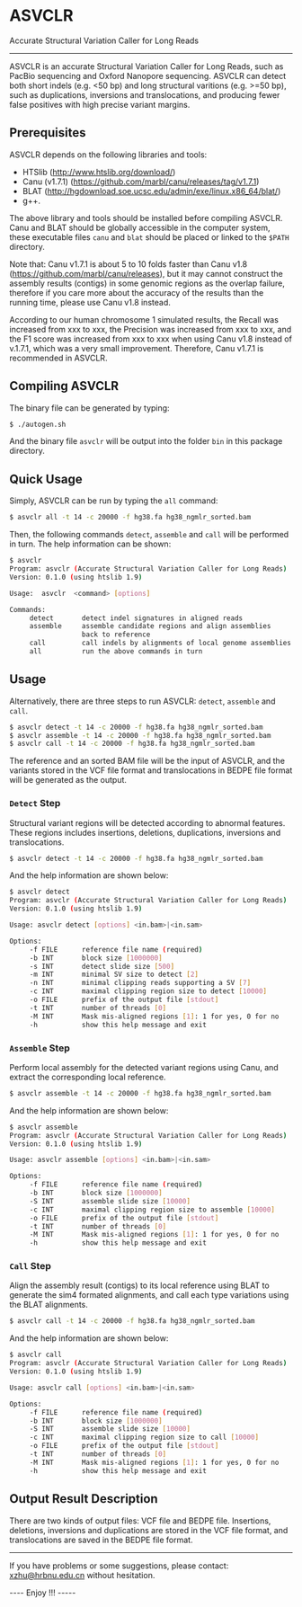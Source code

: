 # ASVCLR
Accurate Structural Variation Caller for Long Reads

-------------------
ASVCLR is an accurate Structural Variation Caller for Long Reads, such as PacBio sequencing and Oxford Nanopore sequencing. ASVCLR can detect both short indels (e.g. <50 bp) and long structural varitions (e.g. >=50 bp), such as duplications, inversions and translocations, and producing fewer false positives with high precise variant margins.  

## Prerequisites
ASVCLR depends on the following libraries and tools:
* HTSlib (http://www.htslib.org/download/)
* Canu (v1.7.1) (https://github.com/marbl/canu/releases/tag/v1.7.1)
* BLAT (http://hgdownload.soe.ucsc.edu/admin/exe/linux.x86_64/blat/)
* g++.

The above library and tools should be installed before compiling ASVCLR. Canu and BLAT should be globally accessible in the computer system, these executable files `canu` and `blat` should be placed or linked to the `$PATH` directory.

Note that: Canu v1.7.1 is about 5 to 10 folds faster than Canu v1.8 (https://github.com/marbl/canu/releases), but it may cannot construct the assembly results (contigs) in some genomic regions as the overlap failure, therefore if you care more about the accuracy of the results than the running time, please use Canu v1.8 instead.

According to our human chromosome 1 simulated results, the Recall was increased from xxx to xxx, the Precision was increased from xxx to xxx, and the F1 score was increased from xxx to xxx when using Canu v1.8 instead of v.1.7.1, which was a very small improvement. Therefore, Canu v1.7.1 is recommended in ASVCLR.


## Compiling ASVCLR

The binary file can be generated by typing:
```sh
$ ./autogen.sh
```
And the binary file `asvclr` will be output into the folder `bin` in this package directory.


## Quick Usage

Simply, ASVCLR can be run by typing the `all` command:
```sh
$ asvclr all -t 14 -c 20000 -f hg38.fa hg38_ngmlr_sorted.bam
```
Then, the following commands `detect`, `assemble` and `call` will be performed in turn. The help information can be shown:
```sh
$ asvclr
Program: asvclr (Accurate Structural Variation Caller for Long Reads)
Version: 0.1.0 (using htslib 1.9)

Usage:  asvclr  <command> [options]

Commands:
     detect       detect indel signatures in aligned reads
     assemble     assemble candidate regions and align assemblies
                  back to reference
     call         call indels by alignments of local genome assemblies
     all          run the above commands in turn
```


## Usage

Alternatively, there are three steps to run ASVCLR: `detect`, `assemble` and `call`.

```sh
$ asvclr detect -t 14 -c 20000 -f hg38.fa hg38_ngmlr_sorted.bam
$ asvclr assemble -t 14 -c 20000 -f hg38.fa hg38_ngmlr_sorted.bam
$ asvclr call -t 14 -c 20000 -f hg38.fa hg38_ngmlr_sorted.bam
```

The reference and an sorted BAM file will be the input of ASVCLR, and the variants stored in the VCF file format and translocations in BEDPE file format will be generated as the output.


### `Detect` Step
 
Structural variant regions will be detected according to abnormal features. These regions includes insertions, deletions, duplications, inversions and translocations.

```sh
$ asvclr detect -t 14 -c 20000 -f hg38.fa hg38_ngmlr_sorted.bam
```

And the help information are shown below:

```sh
$ asvclr detect
Program: asvclr (Accurate Structural Variation Caller for Long Reads)
Version: 0.1.0 (using htslib 1.9)

Usage: asvclr detect [options] <in.bam>|<in.sam>

Options: 
     -f FILE      reference file name (required)
     -b INT       block size [1000000]
     -s INT       detect slide size [500]
     -m INT       minimal SV size to detect [2]
     -n INT       minimal clipping reads supporting a SV [7]
     -c INT       maximal clipping region size to detect [10000]
     -o FILE      prefix of the output file [stdout]
     -t INT       number of threads [0]
     -M INT       Mask mis-aligned regions [1]: 1 for yes, 0 for no
     -h           show this help message and exit
```

### `Assemble` Step

Perform local assembly for the detected variant regions using Canu, and extract the corresponding local reference.

```sh
$ asvclr assemble -t 14 -c 20000 -f hg38.fa hg38_ngmlr_sorted.bam
```

And the help information are shown below:

```sh
$ asvclr assemble
Program: asvclr (Accurate Structural Variation Caller for Long Reads)
Version: 0.1.0 (using htslib 1.9)

Usage: asvclr assemble [options] <in.bam>|<in.sam>

Options: 
     -f FILE      reference file name (required)
     -b INT       block size [1000000]
     -S INT       assemble slide size [10000]
     -c INT       maximal clipping region size to assemble [10000]
     -o FILE      prefix of the output file [stdout]
     -t INT       number of threads [0]
     -M INT       Mask mis-aligned regions [1]: 1 for yes, 0 for no
     -h           show this help message and exit

```

### `Call` Step

Align the assembly result (contigs) to its local reference using BLAT to generate the sim4 formated alignments, and call each type variations using the BLAT alignments.

```sh
$ asvclr call -t 14 -c 20000 -f hg38.fa hg38_ngmlr_sorted.bam
```

And the help information are shown below:

```sh
$ asvclr call
Program: asvclr (Accurate Structural Variation Caller for Long Reads)
Version: 0.1.0 (using htslib 1.9)

Usage: asvclr call [options] <in.bam>|<in.sam>

Options: 
     -f FILE      reference file name (required)
     -b INT       block size [1000000]
     -S INT       assemble slide size [10000]
     -c INT       maximal clipping region size to call [10000]
     -o FILE      prefix of the output file [stdout]
     -t INT       number of threads [0]
     -M INT       Mask mis-aligned regions [1]: 1 for yes, 0 for no
     -h           show this help message and exit
```


## Output Result Description

There are two kinds of output files: VCF file and BEDPE file. Insertions, deletions, inversions and duplications are stored in the VCF file format, and translocations are saved in the BEDPE file format.



------------------
If you have problems or some suggestions, please contact: xzhu@hrbnu.edu.cn without hesitation. 

---- Enjoy !!! -----

